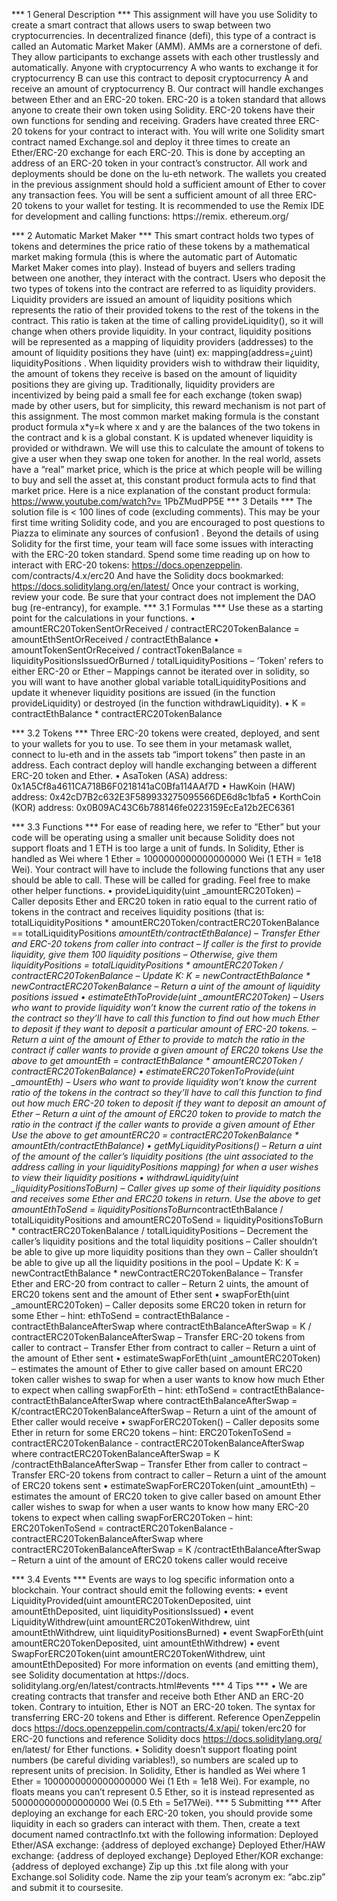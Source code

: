 *** 1 General Description ***
This assignment will have you use Solidity to create a smart contract that allows users to swap between
two cryptocurrencies. In decentralized finance (defi), this type of a contract is called an Automatic Market
Maker (AMM). AMMs are a cornerstone of defi. They allow participants to exchange assets with each other
trustlessly and automatically. Anyone with cryptocurrency A who wants to exchange it for cryptocurrency
B can use this contract to deposit cryptocurrency A and receive an amount of cryptocurrency B.
Our contract will handle exchanges between Ether and an ERC-20 token. ERC-20 is a token standard
that allows anyone to create their own token using Solidity. ERC-20 tokens have their own functions for
sending and receiving. Graders have created three ERC-20 tokens for your contract to interact with.
You will write one Solidity smart contract named Exchange.sol and deploy it three times to create an
Ether/ERC-20 exchange for each ERC-20. This is done by accepting an address of an ERC-20 token in your
contract’s constructor.
All work and deployments should be done on the lu-eth network. The wallets you created in the previous
assignment should hold a sufficient amount of Ether to cover any transaction fees. You will be sent a sufficient
amount of all three ERC-20 tokens to your wallet for testing.
It is recommended to use the Remix IDE for development and calling functions: https://remix.
ethereum.org/

*** 2 Automatic Market Maker ***
This smart contract holds two types of tokens and determines the price ratio of these tokens by a mathematical market making formula (this is where the automatic part of Automatic Market Maker comes into play).
Instead of buyers and sellers trading between one another, they interact with the contract. Users who deposit
the two types of tokens into the contract are referred to as liquidity providers. Liquidity providers are issued
an amount of liquidity positions which represents the ratio of their provided tokens to the rest of the tokens
in the contract. This ratio is taken at the time of calling provideLiquidity(), so it will change when others
provide liquidity. In your contract, liquidity positions will be represented as a mapping of liquidity providers
(addresses) to the amount of liquidity positions they have (uint) ex: mapping(address=¿uint) liquidityPositions . When liquidity providers wish to withdraw their liquidity, the amount of tokens they receive is based
on the amount of liquidity positions they are giving up. Traditionally, liquidity providers are incentivized by
being paid a small fee for each exchange (token swap) made by other users, but for simplicity, this reward
mechanism is not part of this assignment.
The most common market making formula is the constant product formula x*y=k where x and y are the
balances of the two tokens in the contract and k is a global constant. K is updated whenever liquidity is
provided or withdrawn. We will use this to calculate the amount of tokens to give a user when they swap
one token for another.
In the real world, assets have a “real” market price, which is the price at which people will be willing to
buy and sell the asset at, this constant product formula acts to find that market price.
Here is a nice explanation of the constant product formula: https://www.youtube.com/watch?v=
1PbZMudPP5E
*** 3 Details ***
The solution file is < 100 lines of code (excluding comments). This may be your first time writing Solidity
code, and you are encouraged to post questions to Piazza to eliminate any sources of confusion1
. Beyond the
details of using Solidity for the first time, your team will face some issues with interacting with the ERC-20
token standard.
Spend some time reading up on how to interact with ERC-20 tokens: https://docs.openzeppelin.
com/contracts/4.x/erc20
And have the Solidity docs bookmarked: https://docs.soliditylang.org/en/latest/
Once your contract is working, review your code. Be sure that your contract does not implement the
DAO bug (re-entrancy), for example.
*** 3.1 Formulas ***
Use these as a starting point for the calculations in your functions.
• amountERC20TokenSentOrReceived / contractERC20TokenBalance =
amountEthSentOrReceived / contractEthBalance
• amountTokenSentOrReceived / contractTokenBalance =
liquidityPositionsIssuedOrBurned / totalLiquidityPositions
– ‘Token’ refers to either ERC-20 or Ether
– Mappings cannot be iterated over in solidity, so you will want to have another global variable
totalLiquidityPositions and update it whenever liquidity positions are issued (in the function
provideLiquidity) or destroyed (in the function withdrawLiquidity).
• K = contractEthBalance * contractERC20TokenBalance

*** 3.2 Tokens ***
Three ERC-20 tokens were created, deployed, and sent to your wallets for you to use. To see them in your
metamask wallet, connect to lu-eth and in the assets tab “import tokens” then paste in an address. Each
contract deploy will handle exchanging between a different ERC-20 token and Ether.
• AsaToken (ASA) address: 0x1A5Cf8a4611CA718B6F0218141aC0Bfa114AAf7D
• HawKoin (HAW) address: 0x42cD7B2c632E3F589933275095566DE6d8c1bfa5
• KorthCoin (KOR) address: 0x0B09AC43C6b788146fe0223159EcEa12b2EC6361

*** 3.3 Functions ***
For ease of reading here, we refer to “Ether” but your code will be operating using a smaller unit because
Solidity does not support floats and 1 ETH is too large a unit of funds. In Solidity, Ether is handled as Wei
where 1 Ether = 1000000000000000000 Wei (1 ETH = 1e18 Wei).
Your contract will have to include the following functions that any user should be able to call. These will
be called for grading. Feel free to make other helper functions.
• provideLiquidity(uint _amountERC20Token)
– Caller deposits Ether and ERC20 token in ratio equal to the current ratio of tokens in the contract
and receives liquidity positions (that is:
totalLiquidityPositions * amountERC20Token/contractERC20TokenBalance ==
totalLiquidityPositions *amountEth/contractEthBalance)
– Transfer Ether and ERC-20 tokens from caller into contract
– If caller is the first to provide liquidity, give them 100 liquidity positions
– Otherwise, give them liquidityPositions =
totalLiquidityPositions * amountERC20Token / contractERC20TokenBalance
– Update K: K = newContractEthBalance * newContractERC20TokenBalance
– Return a uint of the amount of liquidity positions issued
• estimateEthToProvide(uint _amountERC20Token)
– Users who want to provide liquidity won’t know the current ratio of the tokens in the contract so
they’ll have to call this function to find out how much Ether to deposit if they want to deposit a
particular amount of ERC-20 tokens.
– Return a uint of the amount of Ether to provide to match the ratio in the contract if caller wants
to provide a given amount of ERC20 tokens
Use the above to get amountEth =
contractEthBalance * amountERC20Token / contractERC20TokenBalance)
• estimateERC20TokenToProvide(uint _amountEth)
– Users who want to provide liquidity won’t know the current ratio of the tokens in the contract so
they’ll have to call this function to find out how much ERC-20 token to deposit if they want to
deposit an amount of Ether
– Return a uint of the amount of ERC20 token to provide to match the ratio in the contract if the
caller wants to provide a given amount of Ether
Use the above to get amountERC20 =
contractERC20TokenBalance * amountEth/contractEthBalance)
• getMyLiquidityPositions()
– Return a uint of the amount of the caller’s liquidity positions (the uint associated to the address
calling in your liquidityPositions mapping) for when a user wishes to view their liquidity positions
• withdrawLiquidity(uint _liquidityPositionsToBurn)
– Caller gives up some of their liquidity positions and receives some Ether and ERC20 tokens in
return.
Use the above to get
amountEthToSend = liquidityPositionsToBurn*contractEthBalance / totalLiquidityPositions
and
amountERC20ToSend =
liquidityPositionsToBurn * contractERC20TokenBalance / totalLiquidityPositions
– Decrement the caller’s liquidity positions and the total liquidity positions
– Caller shouldn’t be able to give up more liquidity positions than they own
– Caller shouldn’t be able to give up all the liquidity positions in the pool
– Update K: K = newContractEthBalance * newContractERC20TokenBalance
– Transfer Ether and ERC-20 from contract to caller
– Return 2 uints, the amount of ERC20 tokens sent and the amount of Ether sent
• swapForEth(uint _amountERC20Token)
– Caller deposits some ERC20 token in return for some Ether
– hint: ethToSend = contractEthBalance - contractEthBalanceAfterSwap
where contractEthBalanceAfterSwap = K / contractERC20TokenBalanceAfterSwap
– Transfer ERC-20 tokens from caller to contract
– Transfer Ether from contract to caller
– Return a uint of the amount of Ether sent
• estimateSwapForEth(uint _amountERC20Token)
– estimates the amount of Ether to give caller based on amount ERC20 token caller wishes to swap
for when a user wants to know how much Ether to expect when calling swapForEth
– hint: ethToSend = contractEthBalance-contractEthBalanceAfterSwap where contractEthBalanceAfterSwap = K/contractERC20TokenBalanceAfterSwap
– Return a uint of the amount of Ether caller would receive
• swapForERC20Token()
– Caller deposits some Ether in return for some ERC20 tokens
– hint: ERC20TokenToSend = contractERC20TokenBalance - contractERC20TokenBalanceAfterSwap
where contractERC20TokenBalanceAfterSwap = K /contractEthBalanceAfterSwap
– Transfer Ether from caller to contract
– Transfer ERC-20 tokens from contract to caller
– Return a uint of the amount of ERC20 tokens sent
• estimateSwapForERC20Token(uint _amountEth)
– estimates the amount of ERC20 token to give caller based on amount Ether caller wishes to
swap for when a user wants to know how many ERC-20 tokens to expect when calling swapForERC20Token
– hint: ERC20TokenToSend = contractERC20TokenBalance - contractERC20TokenBalanceAfterSwap
where contractERC20TokenBalanceAfterSwap = K /contractEthBalanceAfterSwap
– Return a uint of the amount of ERC20 tokens caller would receive

*** 3.4 Events ***
Events are ways to log specific information onto a blockchain. Your contract should emit the following events:
• event LiquidityProvided(uint amountERC20TokenDeposited, uint amountEthDeposited,
uint liquidityPositionsIssued)
• event LiquidityWithdrew(uint amountERC20TokenWithdrew, uint amountEthWithdrew,
uint liquidityPositionsBurned)
• event SwapForEth(uint amountERC20TokenDeposited, uint amountEthWithdrew)
• event SwapForERC20Token(uint amountERC20TokenWithdrew, uint amountEthDeposited)
For more information on events (and emitting them), see Solidity documentation at https://docs.
soliditylang.org/en/latest/contracts.html#events
*** 4 Tips ***
• We are creating contracts that transfer and receive both Ether AND an ERC-20 token. Contrary
to intuition, Ether is NOT an ERC-20 token. The syntax for transferring ERC-20 tokens and Ether
is different. Reference OpenZeppelin docs https://docs.openzeppelin.com/contracts/4.x/api/
token/erc20 for ERC-20 functions and reference Solidity docs https://docs.soliditylang.org/
en/latest/ for Ether functions.
• Solidity doesn’t support floating point numbers (be careful dividing variables!), so numbers are scaled
up to represent units of precision. In Solidity, Ether is handled as Wei where 1 Ether = 1000000000000000000
Wei (1 Eth = 1e18 Wei). For example, no floats means you can’t represent 0.5 Ether, so it is instead
represented as 500000000000000000 Wei (0.5 Eth = 5e17Wei).
*** 5 Submitting ***
After deploying an exchange for each ERC-20 token, you should provide some liquidity in each so graders can
interact with them. Then, create a text document named contractInfo.txt with the following information:
Deployed Ether/ASA exchange: {address of deployed exchange}
Deployed Ether/HAW exchange: {address of deployed exchange}
Deployed Ether/KOR exchange: {address of deployed exchange}
Zip up this .txt file along with your Exchange.sol Solidity code. Name the zip your team’s acronym ex:
“abc.zip” and submit it to coursesite.
